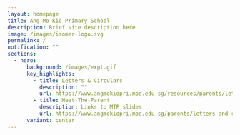 ```yaml
---
layout: homepage
title: Ang Mo Kio Primary School
description: Brief site description here
image: /images/isomer-logo.svg
permalink: /
notification: ""
sections:
  - hero:
      background: /images/expt.gif
      key_highlights:
        - title: Letters & Circulars
          description: ""
          url: https://www.angmokiopri.moe.edu.sg/resources/parents/letters-n-circulars/
        - title: Meet-The-Parent
          description: Links to MTP slides
          url: https://www.angmokiopri.moe.edu.sg/parents/letters-and-circulars/meet-the-parents/
      variant: center
---
```

